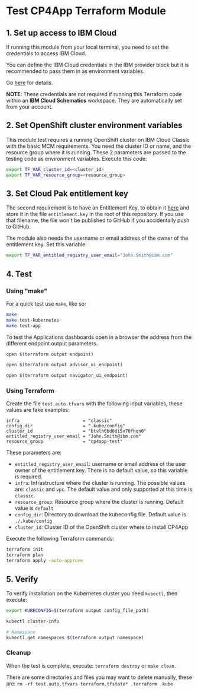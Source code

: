 # Test CP4App Terraform Module

## 1. Set up access to IBM Cloud

If running this module from your local terminal, you need to set the credentials to access IBM Cloud.

You can define the IBM Cloud credentials in the IBM provider block but it is recommended to pass them in as environment variables.

Go [here](../../CREDENTIALS.md) for details.

**NOTE**: These credentials are not required if running this Terraform code within an **IBM Cloud Schematics** workspace. They are automatically set from your account.

## 2. Set OpenShift cluster environment variables

This module test requires a running OpenShift cluster on IBM Cloud Classic with the basic MCM requirements. You need the cluster ID or name, and the resource group where it is running. These 2 parameters are passed to the testing code as environment variables. Execute this code:

```bash
export TF_VAR_cluster_id=<cluster_id>
export TF_VAR_resource_group=<resource_group>
```

## 3. Set Cloud Pak entitlement key

The second requirement is to have an Entitlement Key, to obtain it [here](https://myibm.ibm.com/products-services/containerlibrary) and store it in the file `entitlement.key` in the root of this repository. If you use that filename, the file won't be published to GitHub if you accidentally push to GitHub. 

The module also needs the username or email address of the owner of the entitlement key. Set this variable:

```bash
export TF_VAR_entitled_registry_user_email="John.Smith@ibm.com"
```

## 4. Test

### Using "make"

For a quick test use `make`, like so:

```bash
make
make test-kubernetes
make test-app
```

To test the Applications dashboards open in a browser the address from the different endpoint output parameters.

```bash
open $(terraform output endpoint)

open $(terraform output advisor_ui_endpoint)

open $(terraform output navigator_ui_endpoint)
```

### Using Terraform

Create the file `test.auto.tfvars` with the following input variables, these values are fake examples:

```hcl
infra                        = "classic"
config_dir                   = ".kube/config"
cluster_id                   = "btvlh6bd0di5v70fhqn0"
entitled_registry_user_email = "John.Smith@ibm.com"
resource_group               = "cp4app-test"
```

These parameters are:

- `entitled_registry_user_email`: username or email address of the user owner of the entitlement key. There is no default value, so this variable is required.
- `infra`: Infrastructure where the cluster is running. The possible values are: `classic` and `vpc`. The default value and only supported at this time is `classic`.
- `resource_group`: Resource group where the cluster is running. Default value is `default`
- `config_dir`: Directory to download the kubeconfig file. Default value is `./.kube/config`
- `cluster_id`: Cluster ID of the OpenShift cluster where to install CP4App

Execute the following Terraform commands:

```bash
terraform init
terraform plan
terraform apply -auto-approve
```

## 5. Verify

To verify installation on the Kubernetes cluster you need `kubectl`, then execute:

```bash
export KUBECONFIG=$(terraform output config_file_path)

kubectl cluster-info

# Namespace
kubectl get namespaces $(terraform output namespace)
```

### Cleanup

When the test is complete, execute: `terraform destroy` or `make clean`.

There are some directories and files you may want to delete manually, these are: `rm -rf test.auto.tfvars terraform.tfstate* .terraform .kube`
